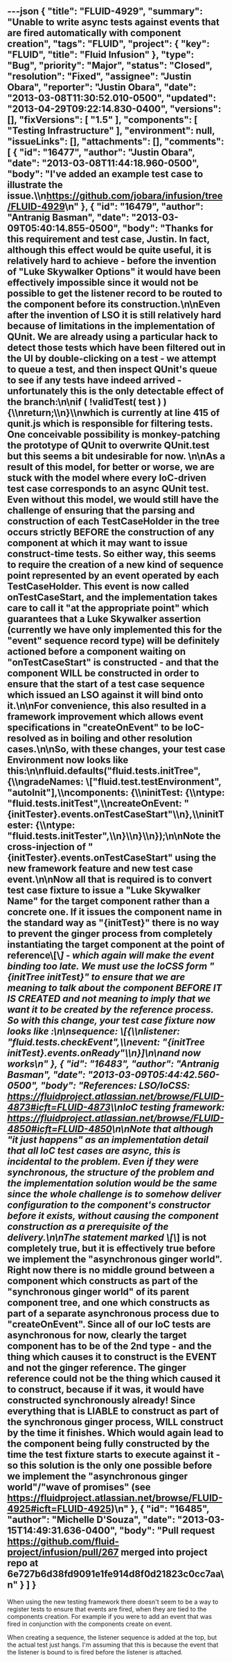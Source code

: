 ---json
{
  "title": "FLUID-4929",
  "summary": "Unable to write async tests against events that are fired automatically with component creation",
  "tags": "FLUID",
  "project": {
    "key": "FLUID",
    "title": "Fluid Infusion"
  },
  "type": "Bug",
  "priority": "Major",
  "status": "Closed",
  "resolution": "Fixed",
  "assignee": "Justin Obara",
  "reporter": "Justin Obara",
  "date": "2013-03-08T11:30:52.010-0500",
  "updated": "2013-04-29T09:22:14.830-0400",
  "versions": [],
  "fixVersions": [
    "1.5"
  ],
  "components": [
    "Testing Infrastructure"
  ],
  "environment": null,
  "issueLinks": [],
  "attachments": [],
  "comments": [
    {
      "id": "16477",
      "author": "Justin Obara",
      "date": "2013-03-08T11:44:18.960-0500",
      "body": "I've added an example test case to illustrate the issue.\\\n<https://github.com/jobara/infusion/tree/FLUID-4929>\n"
    },
    {
      "id": "16479",
      "author": "Antranig Basman",
      "date": "2013-03-09T05:40:14.855-0500",
      "body": "Thanks for this requirement and test case, Justin. In fact, although this effect would be quite useful, it is relatively hard to achieve - before the invention of \"Luke Skywalker Options\" it would have been effectively impossible since it would not be possible to get the listener record to be routed to the component before its construction.\n\nEven after the invention of LSO it is still relatively hard because of limitations in the implementation of QUnit. We are already using a particular hack to detect those tests which have been filtered out in the UI by double-clicking on a test - we attempt to queue a test, and then inspect QUnit's queue to see if any tests have indeed arrived - unfortunately this is the only detectable effect of the branch:\n\nif ( !validTest( test ) ) {\\\nreturn;\\\n}\\\nwhich is currently at line 415 of qunit.js which is responsible for filtering tests. One conceivable possibility is monkey-patching the prototype of QUnit to overwrite QUnit.test but this seems a bit undesirable for now.&#x20;\n\nAs a result of this model, for better or worse, we are stuck with the model where every IoC-driven test case corresponds to an async QUnit test. Even without this model, we would still have the challenge of ensuring that the parsing and construction of each TestCaseHolder in the tree occurs strictly BEFORE the construction of any component at which it may want to issue construct-time tests. So either way, this seems to require the creation of a new kind of sequence point represented by an event operated by each TestCaseHolder. This event is now called onTestCaseStart, and the implementation takes care to call it \"at the appropriate point\" which guarantees that a Luke Skywalker assertion (currently we have only implemented this for the \"event\" sequence record type) will be definitely actioned before a component waiting on \"onTestCaseStart\" is constructed - and that the component WILL be constructed in order to ensure that the start of a test case sequence which issued an LSO against it will bind onto it.\n\nFor convenience, this also resulted in a framework improvement which allows event specifications in \"createOnEvent\" to be IoC-resolved as in boiling and other resolution cases.\n\nSo, with these changes, your test case Environment now looks like this:\n\nfluid.defaults(\"fluid.tests.initTree\", {\\\ngradeNames: \\[\"fluid.test.testEnvironment\", \"autoInit\"],\\\ncomponents: {\\\ninitTest: {\\\ntype: \"fluid.tests.initTest\",\\\ncreateOnEvent: \"{initTester}.events.onTestCaseStart\"\\\n},\\\ninitTester: {\\\ntype: \"fluid.tests.initTester\",\\\n}\\\n}\\\n});\n\nNote the cross-injection of \"{initTester}.events.onTestCaseStart\" using the new framework feature and new test case event.\n\nNow all that is required is to convert test case fixture to issue a \"Luke Skywalker Name\" for the target component rather than a concrete one. If it issues the component name in the standard way as \"{initTest}\" there is no way to prevent the ginger process from completely instantiating the target component at the point of reference\\[\\*] - which again will make the event binding too late. We must use the IoCSS form \"{initTree initTest}\" to ensure that we are meaning to talk about the component BEFORE IT IS CREATED and not meaning to imply that we want it to be created by the reference process. So with this change, your test case fixture now looks like :\n\nsequence: \\[{\\\nlistener: \"fluid.tests.checkEvent\",\\\nevent: \"{initTree initTest}.events.onReady\"\\\n}]\n\nand now works\n"
    },
    {
      "id": "16483",
      "author": "Antranig Basman",
      "date": "2013-03-09T05:44:42.560-0500",
      "body": "References: LSO/IoCSS: <https://fluidproject.atlassian.net/browse/FLUID-4873#icft=FLUID-4873>\\\nIoC testing framework: <https://fluidproject.atlassian.net/browse/FLUID-4850#icft=FLUID-4850>\n\nNote that although \"it just happens\" as an implementation detail that all IoC test cases are async, this is incidental to the problem. Even if they were synchronous, the structure of the problem and the implementation solution would be the same since the whole challenge is to somehow deliver configuration to the component's constructor before it exists, without causing the component construction as a prerequisite of the delivery.\n\nThe statement marked \\[\\*] is not completely true, but it is effectively true before we implement the \"asynchronous ginger world\". Right now there is no middle ground between a component which constructs as part of the \"synchronous ginger world\" of its parent component tree, and one which constructs as part of a separate asynchronous process due to \"createOnEvent\". Since all of our IoC tests are asynchronous for now, clearly the target component has to be of the 2nd type - and the thing which causes it to construct is the EVENT and not the ginger reference. The ginger reference could not be the thing which caused it to construct, because if it was, it would have constructed synchronously already! Since everything that is LIABLE to construct as part of the synchronous ginger process, WILL construct by the time it finishes. Which would again lead to the component being fully constructed by the time the test fixture starts to execute against it - so this solution is the only one possible before we implement the \"asynchronous ginger world\"/\"wave of promises\" (see <https://fluidproject.atlassian.net/browse/FLUID-4925#icft=FLUID-4925>)\n"
    },
    {
      "id": "16485",
      "author": "Michelle D'Souza",
      "date": "2013-03-15T14:49:31.636-0400",
      "body": "Pull request <https://github.com/fluid-project/infusion/pull/267> merged into project repo at 6e727b6d38fd9091e1fe914d8f0d21823c0cc7aa\n"
    }
  ]
}
---
When using the new testing framework there doesn't seem to be a way to register tests to ensure that events are fired, when they are tied to the components creation. For example if you were to add an event that was fired in conjunction with the components create on event.&#x20;

When creating a sequence, the listener sequence is added at the top, but the actual test just hangs. I'm assuming that this is because the event that the listener is bound to is fired before the listener is attached.

        